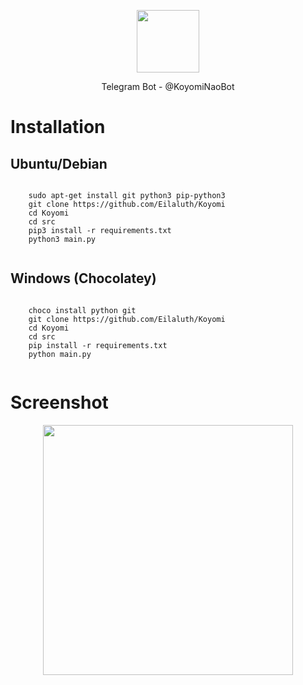 <p align="center">
  <img width="100" src="https://i.ibb.co/hsppngr/koyomi.jpg"/>
</p>
<p align="center">
Telegram Bot - @KoyomiNaoBot<br/>
<p>
 <h1>Installation</h1>
 <h2>Ubuntu/Debian</h2>
  <code>
    sudo apt-get install git python3 pip-python3
    git clone https://github.com/Eilaluth/Koyomi
    cd Koyomi
    cd src
    pip3 install -r requirements.txt
    python3 main.py
  </code>
 <h2>Windows (Chocolatey)</h2>
  <code>
    choco install python git
    git clone https://github.com/Eilaluth/Koyomi
    cd Koyomi
    cd src
    pip install -r requirements.txt
    python main.py
   </code>
   <h1>Screenshot</h1>
<p align="center">
<img width="400" src="https://i.ibb.co/XV5SScq/screenshot.png"/>
</p>

